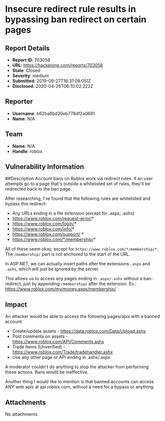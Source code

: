 # Insecure redirect rule results in bypassing ban redirect on certain pages

## Report Details
- **Report ID**: 703058
- **URL**: https://hackerone.com/reports/703058
- **State**: Closed
- **Severity**: medium
- **Submitted**: 2019-09-27T16:31:08.051Z
- **Disclosed**: 2020-04-26T06:10:02.222Z

## Reporter
- **Username**: b62ba6bd20eb778df2a0691
- **Name**: N/A

## Team
- **Name**: N/A
- **Handle**: roblox

## Vulnerability Information
##Description
Account bans on Roblox work via redirect rules. If an user attempts go to a page that's outside a whitelisted set of rules, they'll be redirected back to the ban page.

After researching, I've found that the following rules are whitelisted and bypass this redirect:
- Any URLs ending in a file extension (except for .aspx, .ashx)
- https://www.roblox.com/request-error/*
- https://www.roblox.com/login/*
- https://www.roblox.com/info/*
- https://www.roblox.com/support/ *
- https://www.roblox.com/*/membership/*

All of these seem okay, except for `https://www.roblox.com/*/membership/*`. The `/membership/` part is not anchored to the start of the URL.

In ASP.NET, we can actually insert paths after the extensions `.aspx` and `.ashx`, which will just be ignored by the server.

This allows us to access any pages ending in `.aspx/.ashx` without a ban-redirect, just by appending `/membership/` after the extension. Ex.: https://www.roblox.com/my/money.aspx/membership/

## Impact

An attacker would be able to access the following pages/apis with a banned account:
- Create/update assets - https://data.roblox.com/Data/Upload.ashx
- Post comments on assets - https://www.roblox.com/API/Comments.ashx
- Trade Items (Unverified)   - https://www.roblox.com/Trade/tradehandler.ashx
- Use any other page or API ending in .ashx/.aspx

A moderator couldn't do anything to stop the attacker from performing these actions. Bans would be ineffective.

Another thing I would like to mention is that banned accounts can access ANY web apis at api.roblox.com, without a need for a bypass or anything.

## Attachments
No attachments

